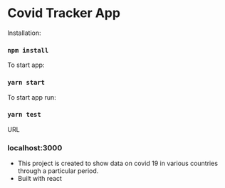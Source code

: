 # Covid Tracker App

Installation:

### `npm install`

To start app:

### `yarn start`

To start app run:

### `yarn test`

URL

### localhost:3000

- This project is created to show data on covid 19 in various countries through a particular period.
- Built with react
